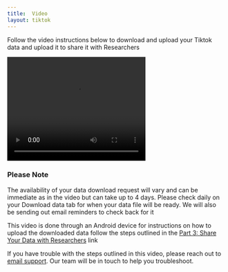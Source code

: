 ```yaml
---
title:  Video  
layout: tiktok
---
```

<div>
	<p>Follow the video instructions below to download and upload your Tiktok data and upload it to share it with Researchers </p>
	<video align="center" width="320" height="240" controls><source src="videos/tiktok_android_upload.mp4" type="mp4"></video>
<div> 
<div> 
	<h3>Please Note</h3>
	<p>The availability of your data download request will vary and can be immediate as in the video but can take up to 4 days. Please check daily on your Download data tab for when your data file will be ready. We will also be sending out email reminders to check back for it 
	</p>
	<p>This video is done through an Android device for instructions on how to upload the downloaded data follow the steps outlined in the <a href="https://www.csmapsurveys.org/tiktok_ios">Part 3: Share Your Data with Researchers</a> link 
	</p>
	<p>If you have trouble with the steps outlined in this video, please reach out to <a href="mailto:csmapsupport@nyu.edu">email support</a>. Our team will be in touch to help you troubleshoot.</p>
</div>